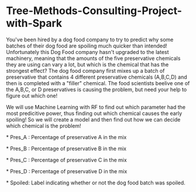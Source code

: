 # Tree-Methods-Consulting-Project-with-Spark

<p>You've been hired by a dog food company to try to predict why some batches of their dog food are spoiling much quicker than intended! Unfortunately this Dog Food company hasn't upgraded to the latest machinery, meaning that the amounts of the five preservative chemicals they are using can vary a lot, but which is the chemical that has the strongest effect? The dog food company first mixes up a batch of preservative that contains 4 different preservative chemicals (A,B,C,D) and then is completed with a "filler" chemical. The food scientists beelive one of the A,B,C, or D preservatives is causing the problem, but need your help to figure out which one!</p>

<p>We will use Machine Learning with RF to find out which parameter had the most predicitive power, thus finding out which chemical causes the early spoiling! So we will create a model and then find out how we can decide which chemical is the problem!</p>

<p>* Pres_A : Percentage of preservative A in the mix
<p>* Pres_B : Percentage of preservative B in the mix
<p>* Pres_C : Percentage of preservative C in the mix
<p>* Pres_D : Percentage of preservative D in the mix
<p>* Spoiled: Label indicating whether or not the dog food batch was spoiled.
